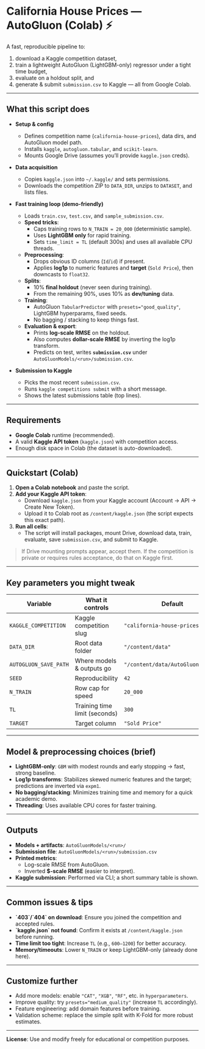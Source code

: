 # California House Prices — AutoGluon (Colab) ⚡

A fast, reproducible pipeline to:
1) download a Kaggle competition dataset,  
2) train a lightweight AutoGluon (LightGBM-only) regressor under a tight time budget,  
3) evaluate on a holdout split, and  
4) generate & submit `submission.csv` to Kaggle — all from Google Colab.

---

## What this script does

- **Setup & config**
  - Defines competition name (`california-house-prices`), data dirs, and AutoGluon model path.
  - Installs `kaggle`, `autogluon.tabular`, and `scikit-learn`.
  - Mounts Google Drive (assumes you’ll provide `kaggle.json` creds).

- **Data acquisition**
  - Copies `kaggle.json` into `~/.kaggle/` and sets permissions.
  - Downloads the competition ZIP to `DATA_DIR`, unzips to `DATASET`, and lists files.

- **Fast training loop (demo-friendly)**
  - Loads `train.csv`, `test.csv`, and `sample_submission.csv`.
  - **Speed tricks**:
    - Caps training rows to `N_TRAIN = 20_000` (deterministic sample).
    - Uses **LightGBM only** for rapid training.
    - Sets `time_limit = TL` (default 300s) and uses all available CPU threads.
  - **Preprocessing**:
    - Drops obvious ID columns (`Id`/`id`) if present.
    - Applies **log1p** to numeric features and **target** (`Sold Price`), then downcasts to `float32`.
  - **Splits**:
    - 10% **final holdout** (never seen during training).
    - From the remaining 90%, uses 10% as **dev/tuning** data.
  - **Training**:
    - AutoGluon `TabularPredictor` with `presets="good_quality"`, LightGBM hyperparams, fixed seeds.
    - No bagging / stacking to keep things fast.
  - **Evaluation & export**:
    - Prints **log-scale RMSE** on the holdout.
    - Also computes **dollar-scale RMSE** by inverting the log1p transform.
    - Predicts on test, writes **`submission.csv`** under `AutoGluonModels/<run>/submission.csv`.

- **Submission to Kaggle**
  - Picks the most recent `submission.csv`.
  - Runs `kaggle competitions submit` with a short message.
  - Shows the latest submissions table (top lines).

---

## Requirements

- **Google Colab** runtime (recommended).
- A valid **Kaggle API token** (`kaggle.json`) with competition access.
- Enough disk space in Colab (the dataset is auto-downloaded).

---

## Quickstart (Colab)

1. **Open a Colab notebook** and paste the script.
2. **Add your Kaggle API token**:
   - Download `kaggle.json` from your Kaggle account (Account → API → Create New Token).
   - Upload it to Colab root as `/content/kaggle.json` (the script expects this exact path).
3. **Run all cells**:
   - The script will install packages, mount Drive, download data, train, evaluate, save `submission.csv`, and submit to Kaggle.

> If Drive mounting prompts appear, accept them. If the competition is private or requires rules acceptance, do that on Kaggle first.

---

## Key parameters you might tweak

| Variable | What it controls | Default |
|---|---|---|
| `KAGGLE_COMPETITION` | Kaggle competition slug | `"california-house-prices"` |
| `DATA_DIR` | Root data folder | `"/content/data"` |
| `AUTOGLUON_SAVE_PATH` | Where models & outputs go | `"/content/data/AutoGluonModels"` |
| `SEED` | Reproducibility | `42` |
| `N_TRAIN` | Row cap for speed | `20_000` |
| `TL` | Training time limit (seconds) | `300` |
| `TARGET` | Target column | `"Sold Price"` |

---

## Model & preprocessing choices (brief)

- **LightGBM-only**: `GBM` with modest rounds and early stopping → fast, strong baseline.
- **Log1p transforms**: Stabilizes skewed numeric features and the target; predictions are inverted via `expm1`.
- **No bagging/stacking**: Minimizes training time and memory for a quick academic demo.
- **Threading**: Uses available CPU cores for faster training.

---

## Outputs

- **Models + artifacts**: `AutoGluonModels/<run>/`
- **Submission file**: `AutoGluonModels/<run>/submission.csv`
- **Printed metrics**:
  - Log-scale RMSE from AutoGluon.
  - Inverted **$-scale RMSE** (easier to interpret).
- **Kaggle submission**: Performed via CLI; a short summary table is shown.

---

## Common issues & tips

- **\`403\`/\`404\` on download**: Ensure you joined the competition and accepted rules.
- **\`kaggle.json\` not found**: Confirm it exists at `/content/kaggle.json` before running.
- **Time limit too tight**: Increase `TL` (e.g., `600–1200`) for better accuracy.
- **Memory/timeouts**: Lower `N_TRAIN` or keep LightGBM-only (already done here).

---

## Customize further

- Add more models: enable `"CAT"`, `"XGB"`, `"RF"`, etc. in `hyperparameters`.
- Improve quality: try `presets="medium_quality"` (increase `TL` accordingly).
- Feature engineering: add domain features before training.
- Validation scheme: replace the simple split with K-Fold for more robust estimates.

---

**License**: Use and modify freely for educational or competition purposes.

